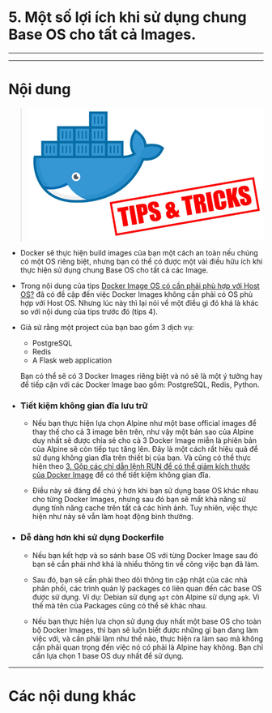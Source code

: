 # 5. Một số lợi ích khi sử dụng chung Base OS cho tất cả Images.

____
____

# <a name="content">Nội dung</a>

> ![docker-tips-and-tricks.jpg](/images/docker-tips-and-tricks.jpg)

- Docker sẽ thực hiện build images của bạn một cách an toàn nếu chúng có một OS riêng biệt, nhưng bạn có thể có được một vài điều hữu ích khi thực hiện sử dụng chung Base OS cho tất cả các Image.

- Trong nội dung của tips [Docker Image OS có cần phải phù hợp với Host OS?](docker-tips-math-os.md) đã có đề cập đến việc Docker Images không cần phải có OS phù hợp với Host OS. Nhưng lúc này thì lại nói về một điều gì đó khá là khác so với nội dung của tips trước đó (tips 4).

- Giả sử rằng một project của bạn bao gồm 3 dịch vụ:

    + PostgreSQL
    + Redis
    + A Flask web application

    Bạn có thể sẽ có 3 Docker Images riêng biệt và nó sẽ là một ý tưởng hay để tiếp cận với các Docker Image bao gồm: PostgreSQL, Redis, Python.

- ### Tiết kiệm không gian đĩa lưu trữ

    - Nếu bạn thực hiện lựa chọn Alpine như một base official images để thay thế cho cả 3 image bên trên, như vậy một bản sao của Alpine duy nhất sẽ được chia sẻ cho cả 3 Docker Image miễn là phiên bản của Alpine sẽ còn tiếp tục tăng lên. Đây là một cách rất hiệu quả để sử dụng không gian đĩa trên thiết bị của bạn. Và cũng có thể thực hiện theo [3. Gộp các chỉ dẫn lệnh RUN để có thể giảm kích thước của Docker Image](docker-dockerfile-chain-everything.md) để có thể tiết kiệm không gian đĩa.

    - Điều này sẽ đáng để chú ý hơn khi bạn sử dụng base OS khác nhau cho từng Docker Images, nhưng sau đó bạn sẽ mất khả năng sử dụng tính năng cache trên tất cả các hình ảnh. Tuy nhiên, việc thực hiện như này sẽ vẫn làm hoạt động bình thường.

- ### Dễ dàng hơn khi sử dụng Dockerfile

    - Nếu bạn kết hợp và so sánh base OS với từng Docker Image sau đó bạn sẽ cần phải nhớ khá là nhiều thông tin về công việc bạn đã làm.

    - Sau đó, bạn sẽ cần phải theo dõi thông tin cập nhật của các nhà phân phối, các trình quản lý packages có liên quan đến các base OS được sử dụng. Ví dụ: Debian sử dụng `apt` còn Alpine sử dụng `apk`. Vì thế mà tên của Packages cũng có thể sẽ khác nhau.

    - Nếu bạn thực hiện lựa chọn sử dụng duy nhất một base OS cho toàn bộ Docker Images, thì bạn sẽ luôn biết được những gì bạn đang làm việc với, và cần phải làm như thế nào, thực hiện ra làm sao mà không cần phải quan trọng đến việc nó có phải là Alpine hay không. Bạn chỉ cần lựa chọn 1 base OS duy nhất để sử dụng.

____

# <a name="content-others">Các nội dung khác</a>
